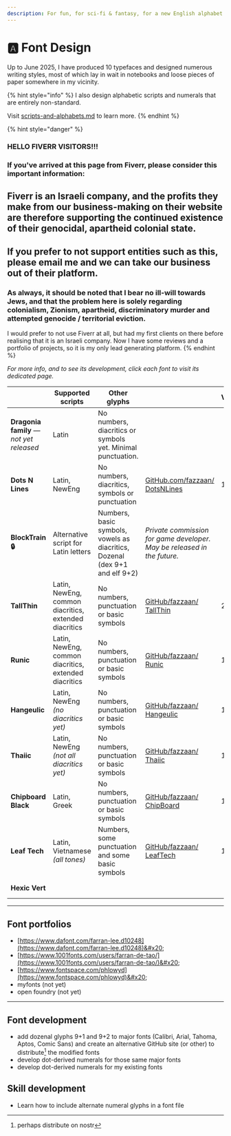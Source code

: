 ```yaml
---
description: For fun, for sci-fi & fantasy, for a new English alphabet.
---
```


# 🅰️ Font Design

Up to June 2025, I have produced 10 typefaces and designed numerous writing styles, most of which lay in wait in notebooks and loose pieces of paper somewhere in my vicinity.

{% hint style="info" %}
I also design alphabetic scripts and numerals that are entirely non-standard.&#x20;

Visit [scripts-and-alphabets.md](../scripts-and-alphabets.md "mention") to learn more.
{% endhint %}

{% hint style="danger" %}
### HELLO FIVERR VISITORS!!! <a href="#hello-fiverr-visitors" id="hello-fiverr-visitors"></a>

### If you've arrived at this page from Fiverr, please consider this important information:

## Fiverr is an Israeli company, and the profits they make from our business-making on their website are therefore supporting the continued existence of their genocidal, apartheid colonial state.

## If you prefer to not support entities such as this, please email me and we can take our business out of their platform.

### As always, it should be noted that I bear no ill-will towards Jews, and that the problem here is solely regarding colonialism, Zionism, apartheid, discriminatory murder and attempted genocide / territorial eviction.

I would prefer to not use Fiverr at all, but had my first clients on there before realising that it is an Israeli company. Now I have some reviews and a portfolio of projects, so it is my only lead generating platform.
{% endhint %}

_For more info, and to see its development, click each font to visit its dedicated page._

<table data-card-size="large" data-view="cards" data-full-width="false"><thead><tr><th></th><th>Supported scripts</th><th>Other glyphs</th><th></th><th data-hidden>Version</th><th data-hidden>Latest release</th><th data-hidden></th><th data-hidden></th><th data-hidden>Inception</th><th data-hidden data-card-cover data-type="files">Image</th><th data-hidden data-card-target data-type="content-ref">Portfolio page</th></tr></thead><tbody><tr><td><strong>Dragonia family</strong> <em>— not yet released</em></td><td>Latin</td><td>No numbers, diacritics or symbols yet. Minimal punctuation.</td><td></td><td></td><td></td><td></td><td></td><td></td><td></td><td></td></tr><tr><td><strong>Dots N Lines</strong></td><td>Latin, NewEng</td><td>No numbers, diacritics, symbols or punctuation</td><td><a href="https://github.com/fazzaan/font-dotsnlines">GitHub.com/fazzaan/ DotsNLines</a> </td><td>1.11</td><td>12 March 2025</td><td>Bēhance link</td><td>Font sites</td><td>10 March 2025</td><td><a href="../../.gitbook/assets/Screenshot Windows Font Settings inverted.png">Screenshot Windows Font Settings inverted.png</a></td><td><a href="dots-n-lines.md">dots-n-lines.md</a></td></tr><tr><td><strong>BlockTrain 🔒</strong></td><td>Alternative script for Latin letters</td><td>Numbers, basic symbols, vowels as diacritics, Dozenal (dex 9+1 and elf 9+2)</td><td><em>Private commission for game developer. May be released in the future.</em></td><td></td><td></td><td>Bēhance link</td><td>Font sites</td><td>March 2025</td><td><a href="../../.gitbook/assets/image_2025-03-24_163852377.png">image_2025-03-24_163852377.png</a></td><td><a href="blocktrain.md">blocktrain.md</a></td></tr><tr><td><strong>TallThin</strong></td><td>Latin, NewEng, common diacritics, extended diacritics</td><td>No numbers, punctuation or basic symbols</td><td><a href="https://github.com/fazzaan/font-tallthin">GitHub/fazzaan/ TallThin</a></td><td>2.001</td><td>30th Oct 2024</td><td><em>Bēhance link</em></td><td>Font sites</td><td>October 2024</td><td><a href="../../.gitbook/assets/TallThin Font Cover landscape.svg">TallThin Font Cover landscape.svg</a></td><td><a href="tallthin.md">tallthin.md</a></td></tr><tr><td><strong>Runic</strong></td><td>Latin, NewEng, common diacritics, extended diacritics</td><td>No numbers, punctuation or basic symbols</td><td><a href="https://github.com/fazzaan/font-runic">GitHub/fazzaan/ Runic</a></td><td>1.003</td><td>5th Oct 2024</td><td><em>Bēhance link</em></td><td><em>Font sites</em></td><td>October 2024</td><td><a href="../../.gitbook/assets/Runic Font Cover landscape.svg">Runic Font Cover landscape.svg</a></td><td><a href="runic.md">runic.md</a></td></tr><tr><td><strong>Hangeulic</strong></td><td>Latin, NewEng <em>(no diacritics yet)</em></td><td>No numbers, punctuation or basic symbols</td><td><a href="https://github.com/fazzaan/font-hangeulic">GitHub/fazzaan/ Hangeulic</a></td><td>1.005</td><td>24th May 2024</td><td>Behance</td><td>Font sites</td><td>May 2024</td><td><a href="../../.gitbook/assets/Hangeulic Font Cover landscape.svg">Hangeulic Font Cover landscape.svg</a></td><td><a href="hangeulic.md">hangeulic.md</a></td></tr><tr><td><strong>Thaiic</strong></td><td>Latin, NewEng <em>(not all diacritics yet)</em></td><td>No numbers, punctuation or basic symbols</td><td><a href="https://github.com/fazzaan/font-thaiic">GitHub/fazzaan/ Thaiic</a></td><td>1.003</td><td>5th Oct 2024</td><td>behance</td><td>font sites</td><td>May 2024</td><td><a href="../../.gitbook/assets/Thaiic Font Cover landscape.svg">Thaiic Font Cover landscape.svg</a></td><td><a href="thaiic.md">thaiic.md</a></td></tr><tr><td><strong>Chipboard Black</strong></td><td>Latin, Greek</td><td>No numbers, punctuation or basic symbols</td><td><a href="https://github.com/fazzaan/font-chipboard">GitHub/fazzaan/ ChipBoard</a></td><td>1.100</td><td>16th Jul 2021</td><td>Behance</td><td>font sites</td><td>July 2021</td><td><a href="../../.gitbook/assets/Chipboard Black Font Cover landscape.svg">Chipboard Black Font Cover landscape.svg</a></td><td><a href="chipboard-black.md">chipboard-black.md</a></td></tr><tr><td><strong>Leaf Tech</strong></td><td>Latin, Vietnamese <em>(all tones)</em></td><td>Numbers, some punctuation and some basic symbols</td><td><a href="https://github.com/fazzaan/font-leaftech">GitHub/fazzaan/ LeafTech</a></td><td>1.371</td><td>28th Jul 2021</td><td>behance</td><td>font sites</td><td>March 2021</td><td><a href="../../.gitbook/assets/Leaf Tech Font Cover landscape.svg">Leaf Tech Font Cover landscape.svg</a></td><td><a href="leaf-tech.md">leaf-tech.md</a></td></tr><tr><td><strong>Hexic Vert</strong></td><td></td><td></td><td></td><td></td><td></td><td></td><td></td><td></td><td></td><td><a href="hexic-vert.md">hexic-vert.md</a></td></tr></tbody></table>

***

## Font portfolios

* [https://www.dafont.com/farran-lee.d10248](https://www.dafont.com/farran-lee.d10248)&#x20;
* [https://www.1001fonts.com/users/farran-de-tao/](https://www.1001fonts.com/users/farran-de-tao/)&#x20;
* [https://www.fontspace.com/phlowyd](https://www.fontspace.com/phlowyd)&#x20;
* myfonts (not yet)&#x20;
* open foundry (not yet)&#x20;



***

## Font development

* add dozenal glyphs 9+1 and 9+2 to major fonts (Calibri, Arial, Tahoma, Aptos, Comic Sans) and create an alternative GitHub site (or other) to distribute[^1] the modified fonts
* develop dot-derived numerals for those same major fonts
* develop dot-derived numerals for my existing fonts

## Skill development

* Learn how to include alternate numeral glyphs in a font file

[^1]: perhaps distribute on nostr
